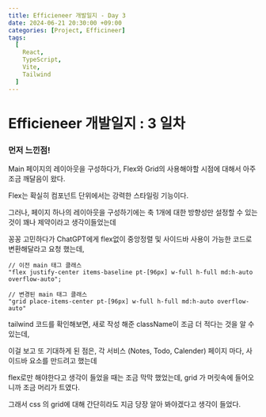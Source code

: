 ```yaml
---
title: Efficieneer 개발일지 - Day 3
date: 2024-06-21 20:30:00 +09:00
categories: [Project, Efficineer]
tags:
  [
    React,
    TypeScript,
    Vite,
    Tailwind
  ]
---
```

# Efficieneer 개발일지 : 3 일차

### 먼저 느낀점!

Main 페이지의 레이아웃을 구성하다가, Flex와 Grid의 사용해야할 시점에 대해서 아주 조금 깨달음이 왔다.

Flex는 확실히 컴포넌트 단위에서는 강력한 스타일링 기능이다.

그러나, 페이지 하나의 레이아웃을 구성하기에는 축 1개에 대한 방향성만 설정할 수 있는 것이 꽤나 제약이라고 생각이들었는데

꽁꽁 고민하다가 ChatGPT에게 flex없이 중앙정렬 및 사이드바 사용이 가능한 코드로 변환해달라고 요청 했는데,

```tsx
// 이전 main 태그 클래스
"flex justify-center items-baseline pt-[96px] w-full h-full md:h-auto overflow-auto";

// 변경된 main 태그 클래스
"grid place-items-center pt-[96px] w-full h-full md:h-auto overflow-auto"
```

tailwind 코드를 확인해보면, 새로 작성 해준 className이 조금 더 적다는 것을 알 수 있는데,

이걸 보고 또 기대하게 된 점은, 각 서비스 (Notes, Todo, Calender) 페이지 마다, 사이드바 요소를 만드려고 했는데

flex로만 해야한다고 생각이 들었을 때는 조금 막막 했었는데, grid 가 머릿속에 들어오니까 조금 머리가 트였다.

그래서 css 의 grid에 대해 간단히라도 지금 당장 알아 봐야겠다고 생각이 들었다.